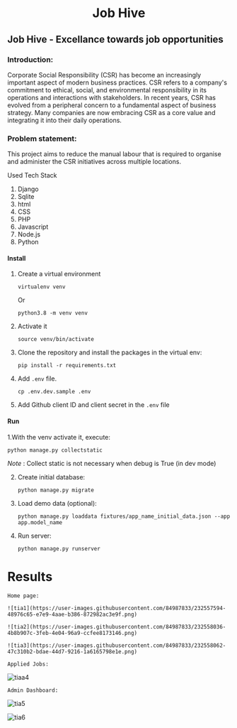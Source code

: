 <div align="center">

# Job Hive

</div>

## Job Hive - Excellance towards job opportunities

### Introduction:
Corporate Social Responsibility (CSR) has become an increasingly important aspect of modern business practices. CSR refers to a company's commitment to ethical, social, and environmental responsibility in its operations and interactions with stakeholders. In recent years, CSR has evolved from a peripheral concern to a fundamental aspect of business strategy. Many companies are now embracing CSR as a core value and integrating it into their daily operations.


### Problem statement:
This project aims to reduce the manual labour that is required to organise and administer the CSR initiatives across multiple locations.

Used Tech Stack
1. Django
2. Sqlite
3. html
4. CSS
5. PHP
6. Javascript
7. Node.js
8. Python

#### Install

1. Create a virtual environment

    `virtualenv venv`

    Or

    `python3.8 -m venv venv`

2. Activate it

    `source venv/bin/activate`

3. Clone the repository and install the packages in the virtual env:

    `pip install -r requirements.txt`

4. Add `.env` file.

    `cp .env.dev.sample .env`

5. Add Github client ID and client secret in the `.env` file

#### Run

1.With the venv activate it, execute:

    python manage.py collectstatic

*Note* : Collect static is not necessary when debug is True (in dev mode)

2. Create initial database:

    `python manage.py migrate`


3. Load demo data (optional):

    `python manage.py loaddata fixtures/app_name_initial_data.json --app app.model_name`

4. Run server:

    `python manage.py runserver`
    
# Results

    
    Home page:
    
    ![tia1](https://user-images.githubusercontent.com/84987833/232557594-48976c65-e7e9-4aae-b386-872982ac3e9f.png)
    
    ![tia2](https://user-images.githubusercontent.com/84987833/232558036-4b8b907c-3feb-4e04-96a9-ccfee8173146.png)
    
    ![tia3](https://user-images.githubusercontent.com/84987833/232558062-47c310b2-bdae-44d7-9216-1a6165798e1e.png)
    
    Applied Jobs:
    
   ![tiaa4](https://user-images.githubusercontent.com/84987833/232558918-a51dbd84-b7d2-4217-b4ba-52173f28db85.png)
   

    Admin Dashboard:
    
    
   ![tia5](https://user-images.githubusercontent.com/84987833/232559113-a81e8a7b-ca15-4986-b01e-41c9aea08da3.png)
      
   ![tia6](https://user-images.githubusercontent.com/84987833/232559215-bbaf1afe-15ad-4be8-a938-b8f7ad018050.png)
